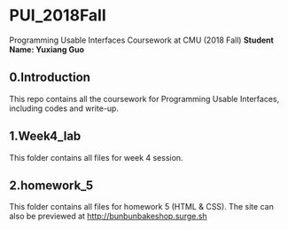 # PUI_2018Fall 
Programming Usable Interfaces Coursework at CMU (2018 Fall)
**Student Name: Yuxiang Guo**

## 0.Introduction
This repo contains all the coursework for Programming Usable Interfaces, including codes and write-up.

## 1.Week4_lab
This folder contains all files for week 4 session.

## 2.homework_5
This folder contains all files for homework 5 (HTML & CSS). The site can also be previewed at http://bunbunbakeshop.surge.sh
